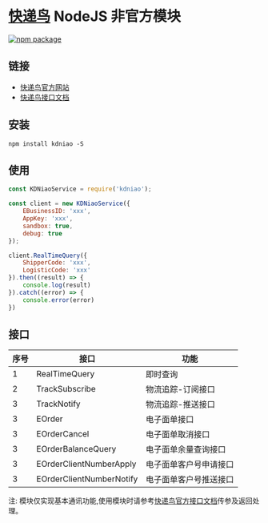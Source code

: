 # [快递鸟](http://www.kdniao.com) NodeJS 非官方模块

[![npm package](https://nodei.co/npm/kdniao.png?downloads=true&downloadRank=true&stars=true)](https://nodei.co/npm/kdniao/)


## 链接
- [快递鸟官方网站](http://www.kdniao.com)
- [快递鸟接口文档](http://www.kdniao.com/api-all)

## 安装

```shell
npm install kdniao -S
```

## 使用
```js
const KDNiaoService = require('kdniao');

const client = new KDNiaoService({
    EBusinessID: 'xxx',
    AppKey: 'xxx',
    sandbox: true,
    debug: true
});

client.RealTimeQuery({
    ShipperCode: 'xxx',
    LogisticCode: 'xxx'
}).then((result) => {
    console.log(result)
}).catch((error) => {
    console.error(error)
})
```

## 接口
| 序号 | 接口 | 功能 |
| --- | --- | --- |
|  1  | RealTimeQuery | 即时查询 |
|  2  | TrackSubscribe | 物流追踪-订阅接口 |
|  3  | TrackNotify | 物流追踪-推送接口 |
|  3  | EOrder | 电子面单接口 |
|  3  | EOrderCancel | 电子面单取消接口 |
|  3  | EOrderBalanceQuery | 电子面单余量查询接口 |
|  3  | EOrderClientNumberApply | 电子面单客户号申请接口 |
|  3  | EOrderClientNumberNotify | 电子面单客户号推送接口 |

注: 模块仅实现基本通讯功能,使用模块时请参考[快递鸟官方接口文档](http://www.kdniao.com/api-all)传参及返回处理。





